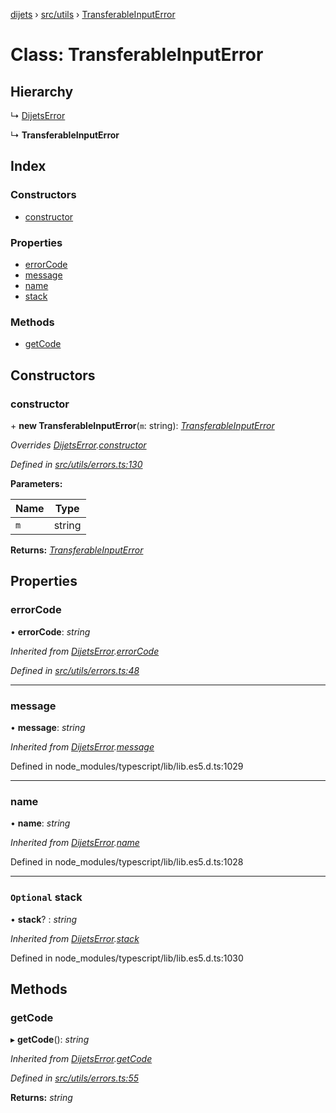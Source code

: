 [dijets](../README.md) › [src/utils](../modules/src_utils.md) › [TransferableInputError](src_utils.transferableinputerror.md)

# Class: TransferableInputError

## Hierarchy

  ↳ [DijetsError](src_utils.dijetserror.md)

  ↳ **TransferableInputError**

## Index

### Constructors

* [constructor](src_utils.transferableinputerror.md#constructor)

### Properties

* [errorCode](src_utils.transferableinputerror.md#errorcode)
* [message](src_utils.transferableinputerror.md#message)
* [name](src_utils.transferableinputerror.md#name)
* [stack](src_utils.transferableinputerror.md#optional-stack)

### Methods

* [getCode](src_utils.transferableinputerror.md#getcode)

## Constructors

###  constructor

\+ **new TransferableInputError**(`m`: string): *[TransferableInputError](src_utils.transferableinputerror.md)*

*Overrides [DijetsError](src_utils.dijetserror.md).[constructor](src_utils.dijetserror.md#constructor)*

*Defined in [src/utils/errors.ts:130](https://github.com/Dijets-Inc/dijetsjs/blob/master/src/utils/errors.ts#L130)*

**Parameters:**

Name | Type |
------ | ------ |
`m` | string |

**Returns:** *[TransferableInputError](src_utils.transferableinputerror.md)*

## Properties

###  errorCode

• **errorCode**: *string*

*Inherited from [DijetsError](src_utils.dijetserror.md).[errorCode](src_utils.dijetserror.md#errorcode)*

*Defined in [src/utils/errors.ts:48](https://github.com/Dijets-Inc/dijetsjs/blob/master/src/utils/errors.ts#L48)*

___

###  message

• **message**: *string*

*Inherited from [DijetsError](src_utils.dijetserror.md).[message](src_utils.dijetserror.md#message)*

Defined in node_modules/typescript/lib/lib.es5.d.ts:1029

___

###  name

• **name**: *string*

*Inherited from [DijetsError](src_utils.dijetserror.md).[name](src_utils.dijetserror.md#name)*

Defined in node_modules/typescript/lib/lib.es5.d.ts:1028

___

### `Optional` stack

• **stack**? : *string*

*Inherited from [DijetsError](src_utils.dijetserror.md).[stack](src_utils.dijetserror.md#optional-stack)*

Defined in node_modules/typescript/lib/lib.es5.d.ts:1030

## Methods

###  getCode

▸ **getCode**(): *string*

*Inherited from [DijetsError](src_utils.dijetserror.md).[getCode](src_utils.dijetserror.md#getcode)*

*Defined in [src/utils/errors.ts:55](https://github.com/Dijets-Inc/dijetsjs/blob/master/src/utils/errors.ts#L55)*

**Returns:** *string*
